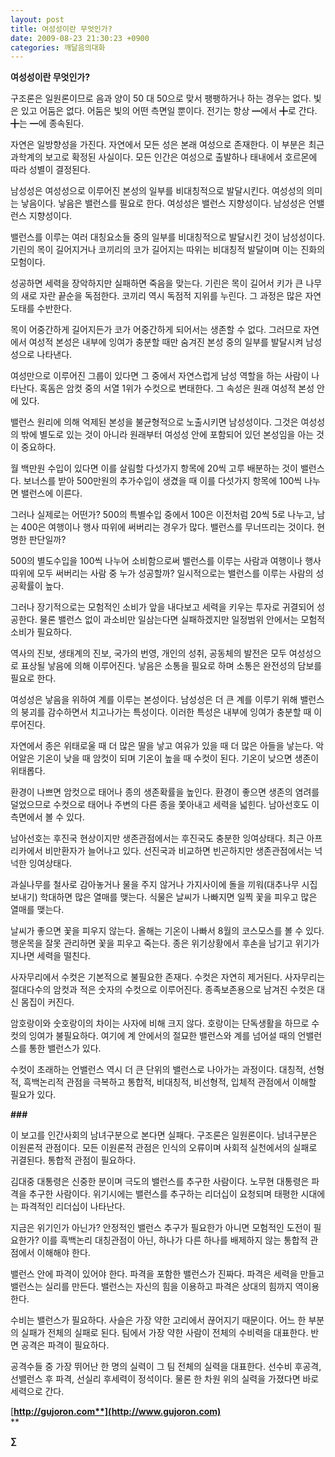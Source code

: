```yaml
---
layout: post
title: 여성성이란 무엇인가?
date: 2009-08-23 21:30:23 +0900
categories: 깨달음의대화
---
```

**여성성이란 무엇인가?**

구조론은 일원론이므로 음과 양이 50 대 50으로 맞서 팽팽하거나 하는 경우는 없다. 빛은 있고 어둠은 없다. 어둠은 빛의 어떤 측면일 뿐이다. 전기는 항상 ━에서 ╋로 간다. ╋는 ━에 종속된다.

자연은 일방향성을 가진다. 자연에서 모든 성은 본래 여성으로 존재한다. 이 부분은 최근 과학계의 보고로 확정된 사실이다. 모든 인간은 여성으로 출발하나 태내에서 호르몬에 따라 성별이 결정된다. 

남성성은 여성성으로 이루어진 본성의 일부를 비대칭적으로 발달시킨다. 여성성의 의미는 낳음이다. 낳음은 밸런스를 필요로 한다. 여성성은 밸런스 지향성이다. 남성성은 언밸런스 지향성이다. 

밸런스를 이루는 여러 대칭요소들 중의 일부를 비대칭적으로 발달시킨 것이 남성성이다. 기린의 목이 길어지거나 코끼리의 코가 길어지는 따위는 비대칭적 발달이며 이는 진화의 모험이다. 

성공하면 세력을 장악하지만 실패하면 죽음을 맞는다. 기린은 목이 길어서 키가 큰 나무의 새로 자란 끝순을 독점한다. 코끼리 역시 독점적 지위를 누린다. 그 과정은 많은 자연도태를 수반한다. 

목이 어중간하게 길어지든가 코가 어중간하게 되어서는 생존할 수 없다. 그러므로 자연에서 여성적 본성은 내부에 잉여가 충분할 때만 숨겨진 본성 중의 일부를 발달시켜 남성성으로 나타낸다.

여성만으로 이루어진 그룹이 있다면 그 중에서 자연스럽게 남성 역할을 하는 사람이 나타난다. 혹돔은 암컷 중의 서열 1위가 수컷으로 변태한다. 그 속성은 원래 여성적 본성 안에 있다.

밸런스 원리에 의해 억제된 본성을 불균형적으로 노출시키면 남성성이다. 그것은 여성성의 밖에 별도로 있는 것이 아니라 원래부터 여성성 안에 포함되어 있던 본성임을 아는 것이 중요하다.

월 백만원 수입이 있다면 이를 살림할 다섯가지 항목에 20씩 고루 배분하는 것이 밸런스다. 보너스를 받아 500만원의 추가수입이 생겼을 때 이를 다섯가지 항목에 100씩 나누면 밸런스에 이른다.

그러나 실제로는 어떤가? 500의 특별수입 중에서 100은 이전처럼 20씩 5로 나누고, 남는 400은 여행이나 행사 따위에 써버리는 경우가 많다. 밸런스를 무너뜨리는 것이다. 현명한 판단일까? 

500의 별도수입을 100씩 나누어 소비함으로써 밸런스를 이루는 사람과 여행이나 행사 따위에 모두 써버리는 사람 중 누가 성공할까? 일시적으로는 밸런스를 이루는 사람의 성공확률이 높다. 

그러나 장기적으로는 모험적인 소비가 앞을 내다보고 세력을 키우는 투자로 귀결되어 성공한다. 물론 밸런스 없이 과소비만 일삼는다면 실패하겠지만 일정범위 안에서는 모험적 소비가 필요하다.

역사의 진보, 생태계의 진보, 국가의 번영, 개인의 성취, 공동체의 발전은 모두 여성성으로 표상될 낳음에 의해 이루어진다. 낳음은 소통을 필요로 하며 소통은 완전성의 담보를 필요로 한다.

여성성은 낳음을 위하여 계를 이루는 본성이다. 남성성은 더 큰 계를 이루기 위해 밸런스의 붕괴를 감수하면서 치고나가는 특성이다. 이러한 특성은 내부에 잉여가 충분할 때 이루어진다.

자연에서 종은 위태로울 때 더 많은 딸을 낳고 여유가 있을 때 더 많은 아들을 낳는다. 악어알은 기온이 낮을 때 암컷이 되며 기온이 높을 때 수컷이 된다. 기온이 낮으면 생존이 위태롭다.

환경이 나쁘면 암컷으로 태어나 종의 생존확률을 높인다. 환경이 좋으면 생존의 염려를 덜었으므로 수컷으로 태어나 주변의 다른 종을 쫓아내고 세력을 넓힌다. 남아선호도 이 측면에서 볼 수 있다. 

남아선호는 후진국 현상이지만 생존관점에서는 후진국도 충분한 잉여상태다. 최근 아프리카에서 비만환자가 늘어나고 있다. 선진국과 비교하면 빈곤하지만 생존관점에서는 넉넉한 잉여상태다. 

과실나무를 철사로 감아놓거나 물을 주지 않거나 가지사이에 돌을 끼워(대추나무 시집보내기) 학대하면 많은 열매를 맺는다. 식물은 날씨가 나빠지면 일찍 꽃을 피우고 많은 열매를 맺는다. 

날씨가 좋으면 꽃을 피우지 않는다. 올해는 기온이 나빠서 8월의 코스모스를 볼 수 있다. 행운목을 잘못 관리하면 꽃을 피우고 죽는다. 종은 위기상황에서 후손을 남기고 위기가 지나면 세력을 떨친다. 

사자무리에서 수컷은 기본적으로 불필요한 존재다. 수컷은 자연히 제거된다. 사자무리는 절대다수의 암컷과 적은 숫자의 수컷으로 이루어진다. 종족보존용으로 남겨진 수컷은 대신 몸집이 커진다.

암호랑이와 숫호랑이의 차이는 사자에 비해 크지 않다. 호랑이는 단독생활을 하므로 수컷의 잉여가 불필요하다. 여기에 계 안에서의 절묘한 밸런스와 계를 넘어설 때의 언밸런스를 통한 밸런스가 있다.

수컷이 초래하는 언밸런스 역시 더 큰 단위의 밸런스로 나아가는 과정이다. 대칭적, 선형적, 흑백논리적 관점을 극복하고 통합적, 비대칭적, 비선형적, 입체적 관점에서 이해할 필요가 있다.

**###**

이 보고를 인간사회의 남녀구분으로 본다면 실패다. 구조론은 일원론이다. 남녀구분은 이원론적 관점이다. 모든 이원론적 관점은 인식의 오류이며 사회적 실천에서의 실패로 귀결된다. 통합적 관점이 필요하다.

김대중 대통령은 신중한 분이며 극도의 밸런스를 추구한 사람이다. 노무현 대통령은 파격을 추구한 사람이다. 위기시에는 밸런스를 추구하는 리더십이 요청되며 태평한 시대에는 파격적인 리더십이 나타난다.

지금은 위기인가 아닌가? 안정적인 밸런스 추구가 필요한가 아니면 모험적인 도전이 필요한가? 이를 흑백논리 대칭관점이 아닌, 하나가 다른 하나를 배제하지 않는 통합적 관점에서 이해해야 한다. 

밸런스 안에 파격이 있어야 한다. 파격을 포함한 밸런스가 진짜다. 파격은 세력을 만들고 밸런스는 실리를 만든다. 밸런스는 자신의 힘을 이용하고 파격은 상대의 힘까지 역이용한다. 

수비는 밸런스가 필요하다. 사슬은 가장 약한 고리에서 끊어지기 때문이다. 어느 한 부분의 실패가 전체의 실패로 된다. 팀에서 가장 약한 사람이 전체의 수비력을 대표한다. 반면 공격은 파격이 필요하다.

공격수들 중 가장 뛰어난 한 명의 실력이 그 팀 전체의 실력을 대표한다. 선수비 후공격, 선밸런스 후 파격, 선실리 후세력이 정석이다. 물론 한 차원 위의 실력을 가졌다면 바로 세력으로 간다.

<P style="TEXT-ALIGN: justify; LINE-HEIGHT: 160%; TEXT-INDENT: 0px; MARGIN: 0px; FONT-FAMILY: '바탕'; FONT-SIZE: 10pt">
</P>

<P style="TEXT-ALIGN: justify; LINE-HEIGHT: 160%; TEXT-INDENT: 0px; MARGIN: 0px; FONT-FAMILY: '바탕'; FONT-SIZE: 10pt">
</P>

[**http://gujoron.com**](http://www.gujoron.com)**  
** 

**∑**